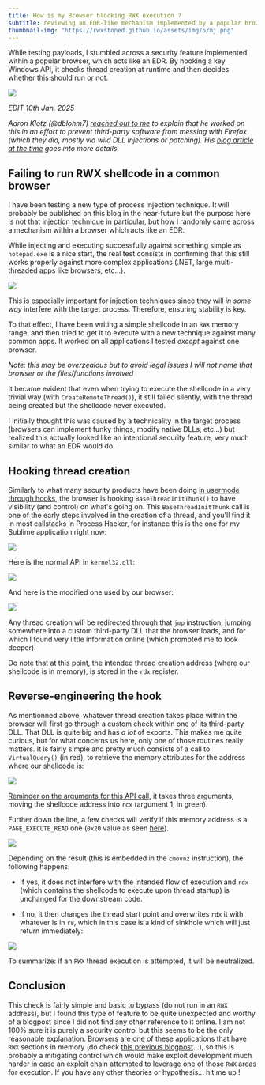 ```yaml
---
title: How is my Browser blocking RWX execution ?
subtitle: reviewing an EDR-like mechanism implemented by a popular browser
thumbnail-img: "https://rwxstoned.github.io/assets/img/5/mj.png"
---
```


While testing payloads, I stumbled across a security feature implemented within a popular browser, which acts like an EDR. By hooking a key Windows API, it checks thread creation at runtime and then decides whether this should run or not.

![](https://rwxstoned.github.io/assets/img/5/mj.png)

*EDIT 10th Jan. 2025*

*Aaron Klotz (@dblohm7) [reached out to me](https://twitter.com/dblohm7/status/1877062920665804925) to explain that he worked on this in an effort to prevent third-party software from messing with Firefox (which they did, mostly via wild DLL injections or patching). His [blog article at the time](https://dblohm7.ca/blog/2019/01/18/2018-roundup-q1/) goes into more details.*

## Failing to run RWX shellcode in a common browser

I have been testing a new type of process injection technique. It will probably be published on this blog in the near-future but the purpose here is not that injection technique in particular, but how I randomly came across a mechanism within a browser which acts like an EDR.

While injecting and executing successfully against something simple as `notepad.exe` is a nice start, the real test consists in confirming that this still works properly against more complex applications (.NET, large multi-threaded apps like browsers, etc...). 

![](https://rwxstoned.github.io/assets/img/5/notepad.png)

This is especially important for injection techniques since they will *in some way* interfere with the target process. Therefore, ensuring stability is key.

To that effect, I have been writing a simple shellcode in an `RWX` memory range, and then tried to get it to execute with a new technique against many common apps. It worked on all applications I tested *except* against one browser. 

*Note: this may be overzealous but to avoid legal issues I will not name that browser or the files/functions involved*

It became evident that even when trying to execute the shellcode in a very trivial way (with `CreateRemoteThread()`), it still failed silently, with the thread being created but the shellcode never executed.

I initially thought this was caused by a technicality in the target process (browsers can implement funky things, modify native DLLs, etc...) but realized this actually looked like an intentional security feature, very much similar to what an EDR would do.

## Hooking thread creation

Similarly to what many security products have been doing [in usermode through hooks](https://winternl.com/memfuck/), the browser is hooking `BaseThreadInitThunk()` to have visibility (and control) on what's going on. This `BaseThreadInitThunk` call is one of the early steps involved in the creation of a thread, and you'll find it in most callstacks in Process Hacker, for instance this is the one for my Sublime application right now:

![](https://rwxstoned.github.io/assets/img/5/sublime-callstack.png)

Here is the normal API in `kernel32.dll`:

![](https://rwxstoned.github.io/assets/img/5/no-hook.png)

And here is the modified one used by our browser:

![](https://rwxstoned.github.io/assets/img/5/hook.png)

Any thread creation will be redirected through that `jmp` instruction, jumping somewhere into a custom third-party DLL that the browser loads, and for which I found very little information online (which prompted me to look deeper).

Do note that at this point, the intended thread creation address (where our shellcode is in memory), is stored in the `rdx` register.

## Reverse-engineering the hook

As mentionned above, whatever thread creation takes place within the browser will first go through a custom check within one of its third-party DLL. That DLL is quite big and has *a lot* of exports. This makes me quite curious, but for what concerns us here, only one of those routines really matters. It is fairly simple and pretty much consists of a call to `VirtualQuery()` (in red), to retrieve the memory attributes for the address where our shellcode is:

![](https://rwxstoned.github.io/assets/img/5/ida1.png)

[Reminder on the arguments for this API call](https://learn.microsoft.com/en-us/windows/win32/api/memoryapi/nf-memoryapi-virtualquery), it takes three arguments, moving the shellcode address into `rcx` (argument 1, in green).

Further down the line, a few checks will verify if this memory address is a `PAGE_EXECUTE_READ` one (`0x20` value as seen [here](https://learn.microsoft.com/en-us/windows/win32/memory/memory-protection-constants)).

![](https://rwxstoned.github.io/assets/img/5/ida2.png)

Depending on the result (this is embedded in the `cmovnz` instruction), the following happens:

- If yes, it does not interfere with the intended flow of execution and `rdx` (which contains the shellcode to execute upon thread startup) is unchanged for the downstream code.

- If no, it then changes the thread start point and overwrites `rdx` it with whatever is in `r8`, which in this case is a kind of sinkhole which will just return immediately:

![](https://rwxstoned.github.io/assets/img/5/sinkhole.png)

To summarize: if an `RWX` thread execution is attempted, it will be neutralized.

## Conclusion

This check is fairly simple and basic to bypass (do not run in an `RWX` address), but I found this type of feature to be quite unexpected and worthy of a blogpost since I did not find any other reference to it online. I am not 100% sure it is purely a security control but this seems to be the only reasonable explanation. Browsers are one of these applications that have `RWX` sections in memory (do check [this previous blogpost](https://rwxstoned.github.io/2024-12-06-GimmeShelter/)...), so this is probably a mitigating control which would make exploit development much harder in case an exploit chain attempted to leverage one of those `RWX` areas for execution. If you have any other theories or hypothesis... hit me up !
